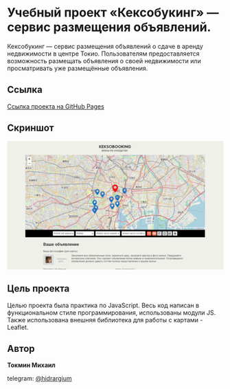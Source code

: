 # Учебный проект «Кексобукинг» — сервис размещения объявлений.

Кексобукинг — сервис размещения объявлений о сдаче в аренду недвижимости в центре Токио. Пользователям предоставляется возможность размещать объявления о своей недвижимости или просматривать уже размещённые объявления.

## Ссылка

[Ссылка проекта на GitHub Pages](https://mtokmin.github.io/Keksobuking/)

## Скриншот

![Desktop screenshot](./screenshot/Screenshot.png)

## Цель проекта

Целью проекта была практика по JavaScript. Весь код написан в функциональном стиле программирования, использованы модули JS. Также использована внешняя библиотека для работы с картами - Leaflet.

## Автор

**Токмин Михаил**

telegram: [@hidrargium](https://t.me/hidrarguim)

